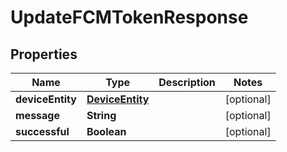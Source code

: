 

# UpdateFCMTokenResponse


## Properties

Name | Type | Description | Notes
------------ | ------------- | ------------- | -------------
**deviceEntity** | [**DeviceEntity**](DeviceEntity.md) |  |  [optional]
**message** | **String** |  |  [optional]
**successful** | **Boolean** |  |  [optional]



